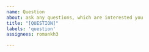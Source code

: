 ```yaml
---
name: Question
about: ask any questions, which are interested you
title: "[QUESTION]"
labels: 'question'
assignees: romankh3

---
```



